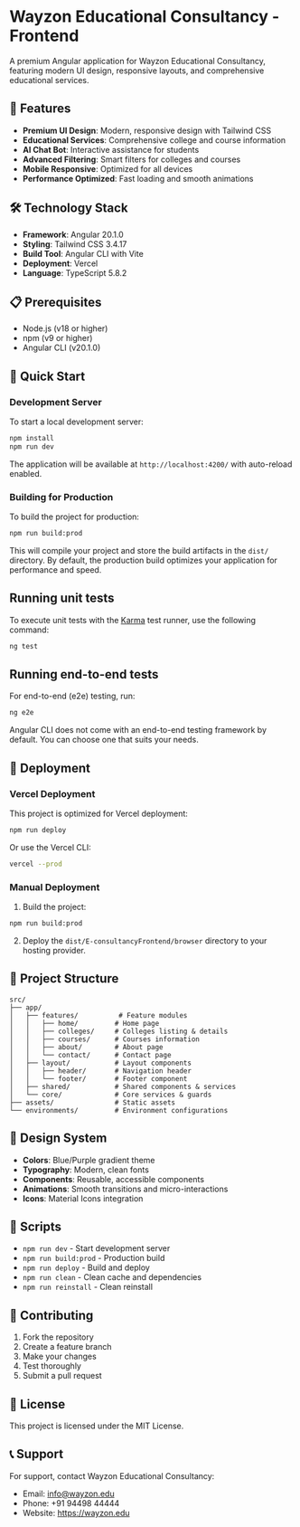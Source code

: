 # Wayzon Educational Consultancy - Frontend

A premium Angular application for Wayzon Educational Consultancy, featuring modern UI design, responsive layouts, and comprehensive educational services.

## 🚀 Features

- **Premium UI Design**: Modern, responsive design with Tailwind CSS
- **Educational Services**: Comprehensive college and course information
- **AI Chat Bot**: Interactive assistance for students
- **Advanced Filtering**: Smart filters for colleges and courses
- **Mobile Responsive**: Optimized for all devices
- **Performance Optimized**: Fast loading and smooth animations

## 🛠️ Technology Stack

- **Framework**: Angular 20.1.0
- **Styling**: Tailwind CSS 3.4.17
- **Build Tool**: Angular CLI with Vite
- **Deployment**: Vercel
- **Language**: TypeScript 5.8.2

## 📋 Prerequisites

- Node.js (v18 or higher)
- npm (v9 or higher)
- Angular CLI (v20.1.0)

## 🚀 Quick Start

### Development Server

To start a local development server:

```bash
npm install
npm run dev
```

The application will be available at `http://localhost:4200/` with auto-reload enabled.

### Building for Production

To build the project for production:

```bash
npm run build:prod
```

This will compile your project and store the build artifacts in the `dist/` directory. By default, the production build optimizes your application for performance and speed.

## Running unit tests

To execute unit tests with the [Karma](https://karma-runner.github.io) test runner, use the following command:

```bash
ng test
```

## Running end-to-end tests

For end-to-end (e2e) testing, run:

```bash
ng e2e
```

Angular CLI does not come with an end-to-end testing framework by default. You can choose one that suits your needs.

## 🚀 Deployment

### Vercel Deployment

This project is optimized for Vercel deployment:

```bash
npm run deploy
```

Or use the Vercel CLI:

```bash
vercel --prod
```

### Manual Deployment

1. Build the project:
```bash
npm run build:prod
```

2. Deploy the `dist/E-consultancyFrontend/browser` directory to your hosting provider.

## 📁 Project Structure

```
src/
├── app/
│   ├── features/          # Feature modules
│   │   ├── home/         # Home page
│   │   ├── colleges/     # Colleges listing & details
│   │   ├── courses/      # Courses information
│   │   ├── about/        # About page
│   │   └── contact/      # Contact page
│   ├── layout/           # Layout components
│   │   ├── header/       # Navigation header
│   │   └── footer/       # Footer component
│   ├── shared/           # Shared components & services
│   └── core/             # Core services & guards
├── assets/               # Static assets
└── environments/         # Environment configurations
```

## 🎨 Design System

- **Colors**: Blue/Purple gradient theme
- **Typography**: Modern, clean fonts
- **Components**: Reusable, accessible components
- **Animations**: Smooth transitions and micro-interactions
- **Icons**: Material Icons integration

## 📝 Scripts

- `npm run dev` - Start development server
- `npm run build:prod` - Production build
- `npm run deploy` - Build and deploy
- `npm run clean` - Clean cache and dependencies
- `npm run reinstall` - Clean reinstall

## 🤝 Contributing

1. Fork the repository
2. Create a feature branch
3. Make your changes
4. Test thoroughly
5. Submit a pull request

## 📄 License

This project is licensed under the MIT License.

## 📞 Support

For support, contact Wayzon Educational Consultancy:
- Email: info@wayzon.edu
- Phone: +91 94498 44444
- Website: https://wayzon.edu
